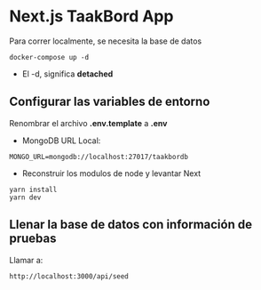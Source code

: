 # Next.js TaakBord App
Para correr localmente, se necesita la base de datos
```
docker-compose up -d
```
* El -d, significa __detached__

## Configurar las variables de entorno
Renombrar el archivo __.env.template__ a __.env__
* MongoDB URL Local:
```
MONGO_URL=mongodb://localhost:27017/taakbordb
```
* Reconstruir los modulos de node y levantar Next
```
yarn install
yarn dev
```

## Llenar la base de datos con información de pruebas

Llamar a:
```
http://localhost:3000/api/seed
```